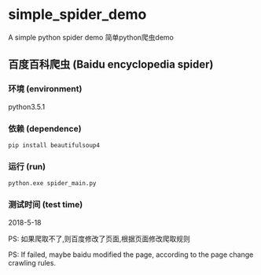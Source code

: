 # simple_spider_demo
A simple python spider demo 简单python爬虫demo

## 百度百科爬虫 (Baidu encyclopedia spider)

### 环境 (environment)
python3.5.1

### 依赖 (dependence)
    pip install beautifulsoup4

### 运行 (run)
    python.exe spider_main.py

### 测试时间 (test time)
2018-5-18


PS: 如果爬取不了,则百度修改了页面,根据页面修改爬取规则

PS: If failed, maybe baidu modified the page, according to the page change crawling rules.
